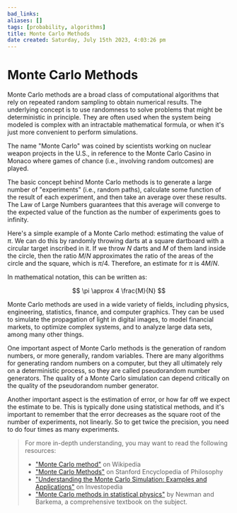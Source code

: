 ```yaml
---
bad_links: 
aliases: []
tags: [probability, algorithms]
title: Monte Carlo Methods
date created: Saturday, July 15th 2023, 4:03:26 pm
---
```

# Monte Carlo Methods

Monte Carlo methods are a broad class of computational algorithms that rely on repeated random sampling to obtain numerical results. The underlying concept is to use randomness to solve problems that might be deterministic in principle. They are often used when the system being modeled is complex with an intractable mathematical formula, or when it's just more convenient to perform simulations.

The name "Monte Carlo" was coined by scientists working on nuclear weapon projects in the U.S., in reference to the Monte Carlo Casino in Monaco where games of chance (i.e., involving random outcomes) are played.

The basic concept behind Monte Carlo methods is to generate a large number of "experiments" (i.e., random paths), calculate some function of the result of each experiment, and then take an average over these results. The Law of Large Numbers guarantees that this average will converge to the expected value of the function as the number of experiments goes to infinity.

Here's a simple example of a Monte Carlo method: estimating the value of $\pi$. We can do this by randomly throwing darts at a square dartboard with a circular target inscribed in it. If we throw $N$ darts and $M$ of them land inside the circle, then the ratio $M/N$ approximates the ratio of the areas of the circle and the square, which is $\pi/4$. Therefore, an estimate for $\pi$ is $4M/N$.

In mathematical notation, this can be written as:

$$
\pi \approx 4 \frac{M}{N}
$$

Monte Carlo methods are used in a wide variety of fields, including physics, engineering, statistics, finance, and computer graphics. They can be used to simulate the propagation of light in digital images, to model financial markets, to optimize complex systems, and to analyze large data sets, among many other things.

One important aspect of Monte Carlo methods is the generation of random numbers, or more generally, random variables. There are many algorithms for generating random numbers on a computer, but they all ultimately rely on a deterministic process, so they are called pseudorandom number generators. The quality of a Monte Carlo simulation can depend critically on the quality of the pseudorandom number generator.

Another important aspect is the estimation of error, or how far off we expect the estimate to be. This is typically done using statistical methods, and it's important to remember that the error decreases as the square root of the number of experiments, not linearly. So to get twice the precision, you need to do four times as many experiments.

> For more in-depth understanding, you may want to read the following resources:
> - ["Monte Carlo method"](https://www.google.com/search?q=Monte+Carlo+method) on Wikipedia
> - ["Monte Carlo Methods"](https://www.google.com/search?q=Monte+Carlo+Methods) on Stanford Encyclopedia of Philosophy
> - ["Understanding the Monte Carlo Simulation: Examples and Applications"](https://www.google.com/search?q=Understanding+the+Monte+Carlo+Simulation%3A+Examples+and+Applications) on Investopedia
> - ["Monte Carlo methods in statistical physics"](https://scholar.google.com/scholar?q=Monte+Carlo+methods+in+statistical+physics) by Newman and Barkema, a comprehensive textbook on the subject.